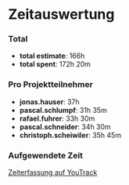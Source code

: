 # Zeitauswertung

### Total
* **total estimate**: 166h
* **total spent**: 172h 20m

### Pro Projektteilnehmer
* **jonas.hauser**: 37h
* **pascal.schlumpf**: 31h 35m
* **rafael.fuhrer**: 33h 30m
* **pascal.schneider**: 34h 30m
* **christoph.scheiwiler**: 35h 45m

### Aufgewendete Zeit

[Zeiterfassung auf YouTrack](https://capwatch.myjetbrains.com/youtrack/reports/time/133-5)

